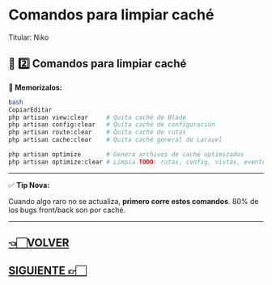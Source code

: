 # Comandos para limpiar caché

Titular: Niko

## 🔄 **2️⃣ Comandos para limpiar caché**

**🔑 Memorízalos:**

```bash
bash
CopiarEditar
php artisan view:clear     # Quita caché de Blade
php artisan config:clear   # Quita caché de configuración
php artisan route:clear    # Quita caché de rutas
php artisan cache:clear    # Quita caché general de Laravel

php artisan optimize       # Genera archivos de caché optimizados
php artisan optimize:clear # Limpia TODO: rutas, config, vistas, eventos

```

---

✅ **Tip Nova:**

Cuando algo raro no se actualiza, **primero corre estos comandos**. 80% de los bugs front/back son por caché.

---

## [👈🏻VOLVER](Errores%20frecuentes%20227d9e22edae80dc9813c48c37ff1e9f.md)

## [SIGUIENTE 👉🏻](Buenas%20pra%CC%81cticas%20227d9e22edae8009aa22f834cc384555.md)